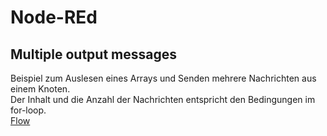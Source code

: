 # Node-REd

## Multiple output messages

Beispiel zum Auslesen eines Arrays und Senden mehrere Nachrichten aus einem Knoten.<br>
Der Inhalt und die Anzahl der Nachrichten entspricht den Bedingungen im for-loop.<br>
[Flow](https://github.com/farawyn-git/Node-REd/blob/main/multiple_output.json)
